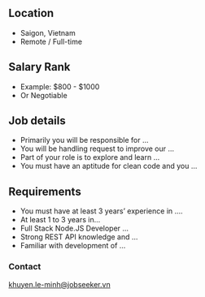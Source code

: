 ## Location

* Saigon, Vietnam
* Remote / Full-time

## Salary Rank

* Example: $800 - $1000
* Or Negotiable

## Job details
* Primarily you will be responsible for ...
* You will be handling request to improve our ...
* Part of your role is to explore and learn ...
* You must have an aptitude for clean code and you ...

## Requirements
* You must have at least 3 years’ experience in ....
* At least 1 to 3 years in...
* Full Stack Node.JS Developer ...
* Strong REST API knowledge and ...
* Familiar with development of ...


### Contact

khuyen.le-minh@jobseeker.vn
